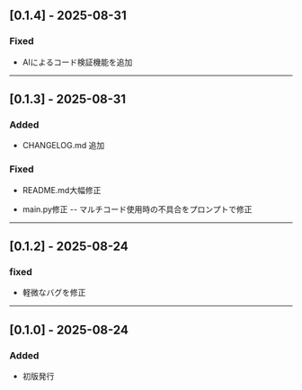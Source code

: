 ## [0.1.4] - 2025-08-31  
  
### Fixed  
- AIによるコード検証機能を追加  
  
---

## [0.1.3] - 2025-08-31  
  
### Added  
- CHANGELOG.md 追加  
  
### Fixed  
- README.md大幅修正  
  
- main.py修正
 -- マルチコード使用時の不具合をプロンプトで修正  
  
---  
  
## [0.1.2] - 2025-08-24

### fixed
- 軽微なバグを修正

---

## [0.1.0] - 2025-08-24

### Added
- 初版発行